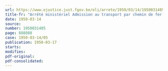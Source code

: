 ```yaml
---
url: https://www.ejustice.just.fgov.be/eli/arrete/1950/03/14/1950031405/justel
title-fr: "Arrêté ministériel Admission au transport par chemin de fer de nouveaux produits explosifs."
date: 1950-03-14
source:
number: 1950031405
page: 888888
case: 1950-03-14/05
publication: 1950-03-17
starts:
modifies:
pdf-original:
pdf-consolidated:
---
```


